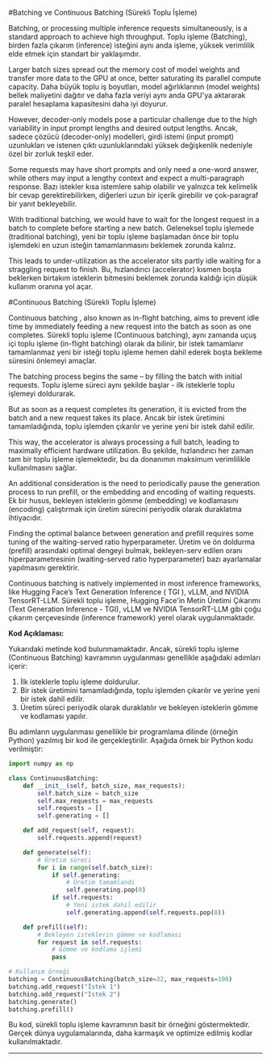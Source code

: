 #Batching ve Continuous Batching (Sürekli Toplu İşleme)

Batching, or processing multiple inference requests simultaneously, is a standard approach to achieve high throughput. 
 Toplu işleme (Batching), birden fazla çıkarım (inference) isteğini aynı anda işleme, yüksek verimlilik elde etmek için standart bir yaklaşımdır.

Larger batch sizes spread out the memory cost of model weights and transfer more data to the GPU at once, better saturating its parallel compute capacity. 
Daha büyük toplu iş boyutları, model ağırlıklarının (model weights) bellek maliyetini dağıtır ve daha fazla veriyi aynı anda GPU'ya aktararak paralel hesaplama kapasitesini daha iyi doyurur.

However, decoder-only models pose a particular challenge due to the high variability in input prompt lengths and desired output lengths. 
Ancak, sadece çözücü (decoder-only) modelleri, girdi istemi (input prompt) uzunlukları ve istenen çıktı uzunluklarındaki yüksek değişkenlik nedeniyle özel bir zorluk teşkil eder.

Some requests may have short prompts and only need a one-word answer, while others may input a lengthy context and expect a multi-paragraph response. 
Bazı istekler kısa istemlere sahip olabilir ve yalnızca tek kelimelik bir cevap gerektirebilirken, diğerleri uzun bir içerik girebilir ve çok-paragraf bir yanıt bekleyebilir.

With traditional batching, we would have to wait for the longest request in a batch to complete before starting a new batch. 
Geleneksel toplu işlemede (traditional batching), yeni bir toplu işleme başlamadan önce bir toplu işlemdeki en uzun isteğin tamamlanmasını beklemek zorunda kalırız.

This leads to under-utilization as the accelerator sits partly idle waiting for a straggling request to finish. 
Bu, hızlandırıcı (accelerator) kısmen boşta beklerken birtakım isteklerin bitmesini beklemek zorunda kaldığı için düşük kullanım oranına yol açar.

#Continuous Batching (Sürekli Toplu İşleme)

Continuous batching , also known as in-flight batching, aims to prevent idle time by immediately feeding a new request into the batch as soon as one completes. 
Sürekli toplu işleme (Continuous batching), aynı zamanda uçuş içi toplu işleme (in-flight batching) olarak da bilinir, bir istek tamamlanır tamamlanmaz yeni bir isteği toplu işleme hemen dahil ederek boşta bekleme süresini önlemeyi amaçlar.

The batching process begins the same – by filling the batch with initial requests. 
Toplu işleme süreci aynı şekilde başlar - ilk isteklerle toplu işlemeyi doldurarak.

But as soon as a request completes its generation, it is evicted from the batch and a new request takes its place. 
Ancak bir istek üretimini tamamladığında, toplu işlemden çıkarılır ve yerine yeni bir istek dahil edilir.

This way, the accelerator is always processing a full batch, leading to maximally efficient hardware utilization. 
Bu şekilde, hızlandırıcı her zaman tam bir toplu işleme işlemektedir, bu da donanımın maksimum verimlilikle kullanılmasını sağlar.

An additional consideration is the need to periodically pause the generation process to run prefill, or the embedding and encoding of waiting requests. 
Ek bir husus, bekleyen isteklerin gömme (embedding) ve kodlamasını (encoding) çalıştırmak için üretim sürecini periyodik olarak duraklatma ihtiyacıdır.

Finding the optimal balance between generation and prefill requires some tuning of the waiting-served ratio hyperparameter. 
Üretim ve ön doldurma (prefill) arasındaki optimal dengeyi bulmak, bekleyen-serv edilen oranı hiperparametresinin (waiting-served ratio hyperparameter) bazı ayarlamalar yapılmasını gerektirir.

Continuous batching is natively implemented in most inference frameworks, like Hugging Face’s Text Generation Inference ( TGI ), vLLM, and NVIDIA TensorRT-LLM. 
Sürekli toplu işleme, Hugging Face'in Metin Üretimi Çıkarımı (Text Generation Inference - TGI), vLLM ve NVIDIA TensorRT-LLM gibi çoğu çıkarım çerçevesinde (inference framework) yerel olarak uygulanmaktadır.

**Kod Açıklaması:**

Yukarıdaki metinde kod bulunmamaktadır. Ancak, sürekli toplu işleme (Continuous Batching) kavramının uygulanması genellikle aşağıdaki adımları içerir:

1. İlk isteklerle toplu işleme doldurulur.
2. Bir istek üretimini tamamladığında, toplu işlemden çıkarılır ve yerine yeni bir istek dahil edilir.
3. Üretim süreci periyodik olarak duraklatılır ve bekleyen isteklerin gömme ve kodlaması yapılır.

Bu adımların uygulanması genellikle bir programlama dilinde (örneğin Python) yazılmış bir kod ile gerçekleştirilir. Aşağıda örnek bir Python kodu verilmiştir:
```python
import numpy as np

class ContinuousBatching:
    def __init__(self, batch_size, max_requests):
        self.batch_size = batch_size
        self.max_requests = max_requests
        self.requests = []
        self.generating = []

    def add_request(self, request):
        self.requests.append(request)

    def generate(self):
        # Üretim süreci
        for i in range(self.batch_size):
            if self.generating:
                # Üretim tamamlandı
                self.generating.pop(0)
            if self.requests:
                # Yeni istek dahil edilir
                self.generating.append(self.requests.pop(0))

    def prefill(self):
        # Bekleyen isteklerin gömme ve kodlaması
        for request in self.requests:
            # Gömme ve kodlama işlemi
            pass

# Kullanım örneği
batching = ContinuousBatching(batch_size=32, max_requests=100)
batching.add_request("İstek 1")
batching.add_request("İstek 2")
batching.generate()
batching.prefill()
```
Bu kod, sürekli toplu işleme kavramının basit bir örneğini göstermektedir. Gerçek dünya uygulamalarında, daha karmaşık ve optimize edilmiş kodlar kullanılmaktadır.

---

